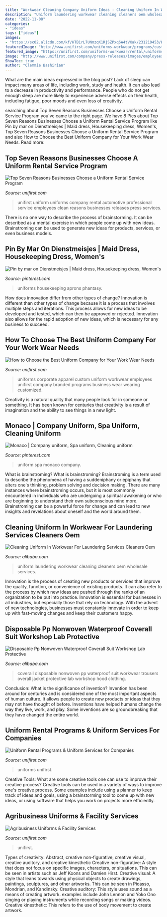 ```yaml
---
title: "Workwear Cleaning Company Uniform Ideas - Cleaning Uniform In Workwear For Laundering Services Cleaners Oem"
description: "Uniform laundering workwear cleaning cleaners oem wholesale services"
date: "2022-11-08"
categories:
- "ideas"
tags: ["ideas"]
images:
- "https://sc02.alicdn.com/kf/HTB1rL7UNmzqK1RjSZPxq6A4tVXak/231219453/HTB1rL7UNmzqK1RjSZPxq6A4tVXak.jpg"
featuredImage: "http://www.unifirst.com/uniforms-workwear/programs/custom-corporate-image-apparel/employees-wearing-customized-branded-apparel.jpg"
featured_image: "https://unifirst.com/uniforms-workwear/rental/uniforms_workwear-rental-og.jpg"
image: "http://www.unifirst.com/company/press-releases/images/employees-wearing-clean-custom-uniforms.jpg"
ShowToc: true
author: "Clemmie Bashirian"
---
```



What are the main ideas expressed in the blog post?
Lack of sleep can impact many areas of life, including work, study and health. It can also lead to a decrease in productivity and performance. People who do not get enough sleep are more likely to experience adverse effects on their health, including fatigue, poor moods and even loss of creativity.

	

		
searching about Top Seven Reasons Businesses Choose a Uniform Rental Service Program you've came to the right page. We have 8 Pics about Top Seven Reasons Businesses Choose a Uniform Rental Service Program like Pin by mar on Dienstmeisjes | Maid dress, Housekeeping dress, Women&#039;s, Top Seven Reasons Businesses Choose a Uniform Rental Service Program and also How to Choose the Best Uniform Company for Your Work Wear Needs. Read more:
		
    
## Top Seven Reasons Businesses Choose A Uniform Rental Service Program

<img loading=lazy src="http://www.unifirst.com/company/press-releases/images/employees-wearing-clean-custom-uniforms.jpg" onerror="this.onerror=null;this.src='https://tse4.mm.bing.net/th?id=OIP.wLgguBRC0wySfMit6We6gQHaD4&amp;pid=15.1';" alt="Top Seven Reasons Businesses Choose a Uniform Rental Service Program">

_Source: unifirst.com_

>unifirst uniform uniforms company rental automotive professional service employees clean reasons businesses releases press services. 

	

There is no one way to describe the process of brainstorming. It can be described as a mental exercise in which people come up with new ideas. Brainstroming can be used to generate new ideas for products, services, or even business models.

    
## Pin By Mar On Dienstmeisjes | Maid Dress, Housekeeping Dress, Women&#039;s

<img loading=lazy src="https://i.pinimg.com/736x/9c/4e/e9/9c4ee9fdb76968cc7800807baee74bf7.jpg" onerror="this.onerror=null;this.src='https://tse4.mm.bing.net/th?id=OIP.2cm5Ktx9dQwALY3RK6zJ1QHaJG&amp;pid=15.1';" alt="Pin by mar on Dienstmeisjes | Maid dress, Housekeeping dress, Women&#039;s">

_Source: pinterest.com_

>uniforms housekeeping aprons phantasy. 

	

How does innovation differ from other types of change?
Innovation is different than other types of change because it is a process that involves multiple steps and iterations. This process allows for new ideas to be developed and tested, which can then be approved or rejected. Innovation also allows for the rapid adoption of new ideas, which is necessary for any business to succeed.

    
## How To Choose The Best Uniform Company For Your Work Wear Needs

<img loading=lazy src="http://www.unifirst.com/uniforms-workwear/programs/custom-corporate-image-apparel/employees-wearing-customized-branded-apparel.jpg" onerror="this.onerror=null;this.src='https://tse2.mm.bing.net/th?id=OIP.y5YAZpdVT0uXL1iTqV-d1AHaD4&amp;pid=15.1';" alt="How to Choose the Best Uniform Company for Your Work Wear Needs">

_Source: unifirst.com_

>uniforms corporate apparel custom uniform workwear employees unifirst company branded programs business wear wearing customized. 

	

Creativity is a natural quality that many people look for in someone or something. It has been known for centuries that creativity is a result of imagination and the ability to see things in a new light.

    
## Monaco | Company Uniform, Spa Uniform, Cleaning Uniform

<img loading=lazy src="https://i.pinimg.com/originals/7e/16/f7/7e16f7b466c70d044fd7e01026413627.jpg" onerror="this.onerror=null;this.src='https://tse4.mm.bing.net/th?id=OIP.SojMPRnNKcS32rYWp1slswHaK5&amp;pid=15.1';" alt="Monaco | Company uniform, Spa uniform, Cleaning uniform">

_Source: pinterest.com_

>uniform spa monaco company. 

	

What is brainstroming?
What is brainstroming? Brainstroming is a term used to describe the phenomena of having a suddeniphany or epiphany that alters one's thinking, problem solving and decision making. There are many instances where brainstroming occurs, but it is most commonly encountered in individuals who are undergoing a spiritual awakening or who are beginning to understand their own subconscious mind more. Brainstroming can be a powerful force for change and can lead to new insights and revelations about oneself and the world around them.

    
## Cleaning Uniform In Workwear For Laundering Services Cleaners Oem

<img loading=lazy src="https://sc01.alicdn.com/kf/HTB1rZIuSpXXXXcAXpXXq6xXFXXXn/230895399/HTB1rZIuSpXXXXcAXpXXq6xXFXXXn.jpg" onerror="this.onerror=null;this.src='https://tse1.mm.bing.net/th?id=OIP.8a9XC0I_nvhmVk6AwrqpJgHaHa&amp;pid=15.1';" alt="Cleaning Uniform In Workwear For Laundering Services Cleaners Oem">

_Source: alibaba.com_

>uniform laundering workwear cleaning cleaners oem wholesale services. 

	

Innovation is the process of creating new products or services that improve the quality, function, or convenience of existing products. It can also refer to the process by which new ideas are pushed through the ranks of an organization to be put into practice. Innovation is essential for businesses in all industries, but especially those that rely on technology. With the advent of new technologies, businesses must constantly innovate in order to keep up with fast-moving changes and keep their customers happy.

    
## Disposable Pp Nonwoven Waterproof Coverall Suit Workshop Lab Protective

<img loading=lazy src="https://sc02.alicdn.com/kf/HTB1rL7UNmzqK1RjSZPxq6A4tVXak/231219453/HTB1rL7UNmzqK1RjSZPxq6A4tVXak.jpg" onerror="this.onerror=null;this.src='https://tse3.mm.bing.net/th?id=OIP.HsFFXmneQ04-LfJqf1phRQHaHa&amp;pid=15.1';" alt="Disposable Pp Nonwoven Waterproof Coverall Suit Workshop Lab Protective">

_Source: alibaba.com_

>coverall disposable nonwoven pp waterproof suit workwear trousers overall jacket protective lab workshop hood clothing. 

	

Conclusion: What is the significance of invention?
Invention has been around for centuries and is considered one of the most important aspects of human culture. It allows people to create new products or ideas that they may not have thought of before. Inventions have helped humans change the way they live, work, and play. Some inventions are so groundbreaking that they have changed the entire world.

    
## Uniform Rental Programs &amp; Uniform Services For Companies

<img loading=lazy src="https://unifirst.com/uniforms-workwear/rental/uniforms_workwear-rental-og.jpg" onerror="this.onerror=null;this.src='https://tse2.mm.bing.net/th?id=OIP.apbagoEOmJc0EpfClVPh2QHaD4&amp;pid=15.1';" alt="Uniform Rental Programs &amp; Uniform Services for Companies">

_Source: unifirst.com_

>uniforms unifirst. 

	

Creative Tools: What are some creative tools one can use to improve their creative process?
Creative tools can be used in a variety of ways to improve one's creative process. Some examples include using a planner to keep track of ideas and goals, using a brainstorming tool to come up with new ideas, or using software that helps you work on projects more efficiently.

    
## Agribusiness Uniforms &amp; Facility Services

<img loading=lazy src="https://unifirst.com/industry/farm-clothing/farmer-works-in-field-wearing-denim-jeans.jpg" onerror="this.onerror=null;this.src='https://tse4.mm.bing.net/th?id=OIP.T62wg7iGA-B1PH_ECzph8QHaD4&amp;pid=15.1';" alt="Agribusiness Uniforms &amp; Facility Services">

_Source: unifirst.com_

>unifirst. 

	

Types of creativity: Abstract, creative non-figurative, creative visual, creative auditory, and creative kinesthetic
Creative non-figurative: A style that does not focus on specific images, characters, or situations. This can be seen in artists such as Jeff Koons and Damien Hirst. Creative visual: A style that leans towards using physical objects to create drawings, paintings, sculptures, and other artworks. This can be seen in Picasso, Mondrian, and Kandinsky. Creative auditory: This style uses sound as a means of creating artwork. examples include John Lennon and Yoko Ono singing or playing instruments while recording songs or making videos. Creative kinesthetic: This refers to the use of body movement to create artwork.

